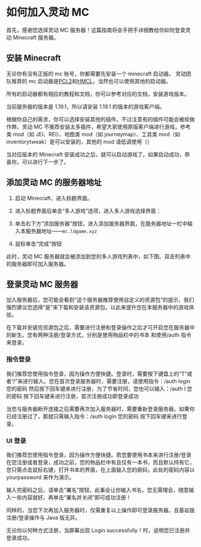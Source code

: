 # 如何加入灵动 MC

首先，感谢您选择灵动 MC 服务器！这篇指南将会手把手详细教给你如何登录灵动 Minecraft 服务器。

## 安装 Minecraft

无论你有没有正版的 mc 账号，你都需要先安装一个 minecraft 启动器。
灵动团队推荐的 mc 启动器是[PCL2](https://afdian.net/p/0164034c016c11ebafcb52540025c377)和[HMCL](https://hmcl.huangyuhui.net/download)，当然也可以使用其他的启动器。

所有的启动器都有相应的教程和文档，你可以参考对应的文档，安装游戏版本。

当前服务器的版本是 1.19.1，所以请安装 1.19.1 的版本的游戏客户端。

根据你自己的需求，你可以选择安装其他的插件。不过注意有的插件可能会被视做作弊。灵动 MC 不推荐安装太多插件，希望大家使用原版客户端进行游戏，参考类 mod（如 JEI、REI）、地图类 mod（如 journeymap）、工具类 mod（如 inventorytweak）是可以安装的，其他的 mod 请低调使用（）

当对应版本的 Minecraft 安装成功之后，就可以启动游戏了。如果启动成功，恭喜你，可以进行下一步了。

## 添加灵动 MC 的服务器地址

1. 启动 Minecraft，进入标题界面。

2. 进入标题界面后单击“多人游戏”选项，进入多人游戏选择界面：

3. 单击右下方“添加服务器”按钮，进入添加服务器界面，在服务器地址一栏中输入本服务器地址——`mc.ldgame.xyz`

4. 鼠标单击“完成”按钮

此时，灵动 MC 服务器就会被添加到您的多人游戏列表中，如下图。双击列表中的服务器即可加入服务器。

## 登录灵动 MC 服务器

加入服务器后，您可能会看到“这个服务器推荐使用自定义的资源包”的提示，我们强烈建议您选择“是”来下载和安装该资源包，以此来提升您在本服务器中的游戏体验。

在下载并安装完资源包之后，需要进行注册和登录操作之后才可开启您在服务器中的新生。您有两种注册/登录方式，分别是使用物品栏中的书本 和使用/auth 指令来登录。

### 指令登录

我们推荐您使用指令登录，因为操作方便快捷。登录时，需要按下键盘上的“T”或者“/”来进行输入。您在首次登录服务器时，需要注册，请使用指令：/auth login 您的密码 然后按下回车键来进行注册，为了节省时间，您也可以输入：/auth l 您的密码 按下回车键来进行注册，首次注册成功即登录成功

当您与服务器断开连接之后需要再次加入服务器时，需要重新登录服务器。如果你已经注册过了，那就只需输入指令：/auth login 您的密码 按下回车键来进行登录。

### UI 登录

我们推荐您使用指令登录，因为操作方便快捷。若您要使用书本来进行注册/登录在您注册或者登录，成功之前，您的物品栏中有且仅有一本书，而且默认持有它，您只需点击鼠标右键，打开书本的界面，在上面输入您的密码，此处的密码内容以 yourpassword 来作为演示。

输入完密码之后，请单击“署名”按钮，此事会让你输入书名，您无需理会，随意输入一些内容就好。再单击“署名并关闭”即可成功注册！

同样的，当您下次再加入服务器时，仅需重复以上操作即可登录服务器。且基岩版注册/登录操作与 Java 版无异。

无论你以何种方式注册，当屏幕出现 Login successfully！时，说明您已注册并登录成功。
